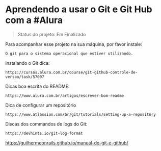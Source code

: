 <h1> Aprendendo a usar o Git e Git Hub com a #Alura</h1>

> Status do projeto: Em Finalizado

Para acompanhar esse projeto na sua máquina, por favor instale:

```
O git para o sistema operacional que estiver utilizando.

```
Instalando o Git dica:
```
https://cursos.alura.com.br/course/git-github-controle-de-versao/task/57007

```

Dicas boa escrita do README:
```
https://www.alura.com.br/artigos/escrever-bom-readme
```


Dica de configurar um repositório
```
https://www.atlassian.com/br/git/tutorials/setting-up-a-repository

````


Discas dos commandos de logs do Git:
```
https://devhints.io/git-log-format

```

https://guilhermeonrails.github.io/manual-do-git-e-github/